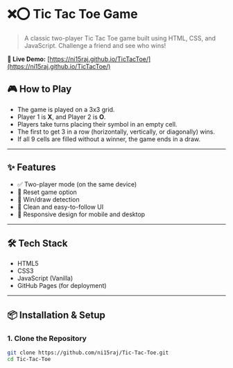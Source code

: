 # ❌⭕ Tic Tac Toe Game

> A classic two-player Tic Tac Toe game built using HTML, CSS, and JavaScript. Challenge a friend and see who wins!

**🔗 Live Demo:** [https://ni15raj.github.io/TicTacToe/](https://ni15raj.github.io/TicTacToe/)


## 🎮 How to Play

- The game is played on a 3x3 grid.
- Player 1 is **X**, and Player 2 is **O**.
- Players take turns placing their symbol in an empty cell.
- The first to get 3 in a row (horizontally, vertically, or diagonally) wins.
- If all 9 cells are filled without a winner, the game ends in a draw.

---

## ✨ Features

- ✅ Two-player mode (on the same device)
- 🔁 Reset game option
- 🎉 Win/draw detection
- 🧠 Clean and easy-to-follow UI
- 📱 Responsive design for mobile and desktop

---

## 🛠️ Tech Stack

- HTML5
- CSS3
- JavaScript (Vanilla)
- GitHub Pages (for deployment)

---

## 📦 Installation & Setup

### 1. Clone the Repository

```bash
git clone https://github.com/ni15raj/Tic-Tac-Toe.git
cd Tic-Tac-Toe
